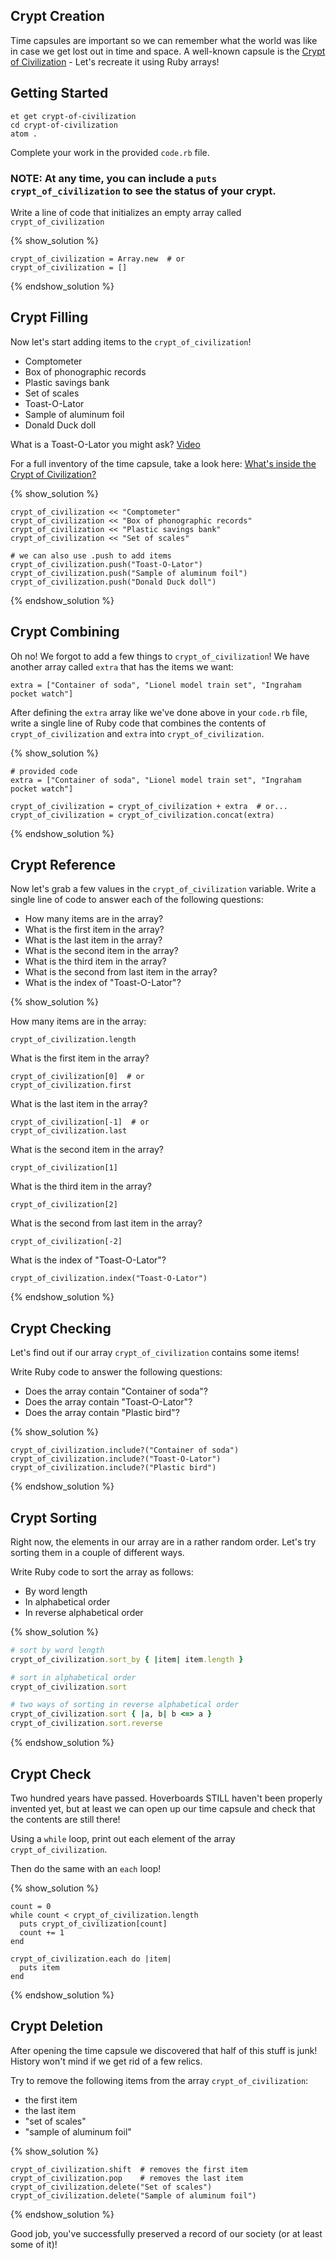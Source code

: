 ## Crypt Creation

Time capsules are important so we can remember what the world was like in case we get lost out in time and space. A well-known capsule is the [Crypt of Civilization](http://en.wikipedia.org/wiki/Crypt_of_Civilization) - Let's recreate it using Ruby arrays!

## Getting Started

```no-highlight
et get crypt-of-civilization
cd crypt-of-civilization
atom .
```

Complete your work in the provided `code.rb` file.

### NOTE: At any time, you can include a `puts crypt_of_civilization` to see the status of your crypt.

Write a line of code that initializes an empty array called
`crypt_of_civilization`

{% show_solution %}
```no-highlight
crypt_of_civilization = Array.new  # or
crypt_of_civilization = []
```
{% endshow_solution %}


## Crypt Filling

Now let's start adding items to the `crypt_of_civilization`!

* Comptometer
* Box of phonographic records
* Plastic savings bank
* Set of scales
* Toast-O-Lator
* Sample of aluminum foil
* Donald Duck doll

What is a Toast-O-Lator you might ask?
[Video](https://www.youtube.com/watch?v=eS6HfCN2eLQ)

For a full inventory of the time capsule, take a look here:
[What's inside the Crypt of Civilization?](http://crypt.oglethorpe.edu/inventory/)

{% show_solution %}
```no-highlight
crypt_of_civilization << "Comptometer"
crypt_of_civilization << "Box of phonographic records"
crypt_of_civilization << "Plastic savings bank"
crypt_of_civilization << "Set of scales"

# we can also use .push to add items
crypt_of_civilization.push("Toast-O-Lator")
crypt_of_civilization.push("Sample of aluminum foil")
crypt_of_civilization.push("Donald Duck doll")
```
{% endshow_solution %}

## Crypt Combining

Oh no! We forgot to add a few things to `crypt_of_civilization`! We have another
array called `extra` that has the items we want:

```no-highlight
extra = ["Container of soda", "Lionel model train set", "Ingraham pocket watch"]
```

After defining the `extra` array like we've done above in your `code.rb` file,
write a single line of Ruby code that combines the contents of
`crypt_of_civilization` and `extra` into `crypt_of_civilization`.

{% show_solution %}
```no-highlight
# provided code
extra = ["Container of soda", "Lionel model train set", "Ingraham pocket watch"]

crypt_of_civilization = crypt_of_civilization + extra  # or...
crypt_of_civilization = crypt_of_civilization.concat(extra)
```
{% endshow_solution %}

## Crypt Reference

Now let's grab a few values in the `crypt_of_civilization` variable.
Write a single line of code to answer each of the following questions:

* How many items are in the array?
* What is the first item in the array?
* What is the last item in the array?
* What is the second item in the array?
* What is the third item in the array?
* What is the second from last item in the array?
* What is the index of "Toast-O-Lator"?

{% show_solution %}

How many items are in the array:

```no-highlight
crypt_of_civilization.length
```

What is the first item in the array?

```no-highlight
crypt_of_civilization[0]  # or
crypt_of_civilization.first
```

What is the last item in the array?

```no-highlight
crypt_of_civilization[-1]  # or
crypt_of_civilization.last
```

What is the second item in the array?

```no-highlights
crypt_of_civilization[1]
```

What is the third item in the array?

```no-highlight
crypt_of_civilization[2]
```

What is the second from last item in the array?

```no-highlight
crypt_of_civilization[-2]
```

What is the index of "Toast-O-Lator"?

```no-highlight
crypt_of_civilization.index("Toast-O-Lator")
```

{% endshow_solution %}

## Crypt Checking

Let's find out if our array `crypt_of_civilization` contains some items!

Write Ruby code to answer the following questions:
* Does the array contain "Container of soda"?
* Does the array contain "Toast-O-Lator"?
* Does the array contain "Plastic bird"?

{% show_solution %}
```no-highlight
crypt_of_civilization.include?("Container of soda")
crypt_of_civilization.include?("Toast-O-Lator")
crypt_of_civilization.include?("Plastic bird")
```
{% endshow_solution %}

## Crypt Sorting

Right now, the elements in our array are in a rather random order. Let's try sorting them in a couple of different ways.

Write Ruby code to sort the array as follows:
* By word length
* In alphabetical order
* In reverse alphabetical order

{% show_solution %}
```ruby
# sort by word length
crypt_of_civilization.sort_by { |item| item.length }

# sort in alphabetical order
crypt_of_civilization.sort

# two ways of sorting in reverse alphabetical order
crypt_of_civilization.sort { |a, b| b <=> a }
crypt_of_civilization.sort.reverse
```
{% endshow_solution %}

## Crypt Check

Two hundred years have passed. Hoverboards STILL haven't been properly invented
yet, but at least we can open up our time capsule and check that the contents are still there!

Using a `while` loop, print out each element of the array `crypt_of_civilization`.

Then do the same with an `each` loop!

{% show_solution %}
```no-highlight
count = 0
while count < crypt_of_civilization.length
  puts crypt_of_civilization[count]
  count += 1
end

crypt_of_civilization.each do |item|
  puts item
end
```
{% endshow_solution %}

## Crypt Deletion

After opening the time capsule we discovered that half of this stuff is junk!
History won't mind if we get rid of a few relics.

Try to remove the following items from the array `crypt_of_civilization`:

* the first item
* the last item
* "set of scales"
* "sample of aluminum foil"

{% show_solution %}
```no-highlight
crypt_of_civilization.shift  # removes the first item
crypt_of_civilization.pop    # removes the last item
crypt_of_civilization.delete("Set of scales")
crypt_of_civilization.delete("Sample of aluminum foil")
```
{% endshow_solution %}

Good job, you've successfully preserved a record of our society (or at least some of it)!
